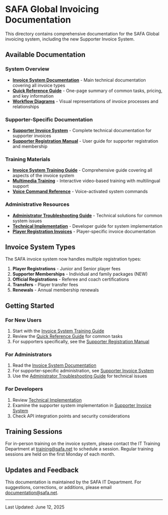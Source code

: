 # SAFA Global Invoicing Documentation

This directory contains comprehensive documentation for the SAFA Global invoicing system, including the new Supporter Invoice System.

## Available Documentation

### System Overview

- [**Invoice System Documentation**](invoice_system_documentation.md) - Main technical documentation covering all invoice types
- [**Quick Reference Guide**](invoice_quick_reference.md) - One-page summary of common tasks, pricing, and key information
- [**Workflow Diagrams**](invoice_workflow_diagrams.md) - Visual representations of invoice processes and relationships

### Supporter-Specific Documentation

- [**Supporter Invoice System**](supporter_invoice_system.md) - Complete technical documentation for supporter invoices
- [**Supporter Registration Manual**](../supporter_registration_manual.md) - User guide for supporter registration and membership

### Training Materials

- [**Invoice System Training Guide**](invoice_system_training_guide.md) - Comprehensive guide covering all aspects of the invoice system
- [**Multimedia Training**](multimedia_training_prototype.html) - Interactive video-based training with multilingual support
- [**Voice Command Reference**](voice_command_reference.md) - Voice-activated system commands

### Administrative Resources

- [**Administrator Troubleshooting Guide**](invoice_admin_troubleshooting.md) - Technical solutions for common system issues
- [**Technical Implementation**](technical_implementation.md) - Developer guide for system implementation
- [**Player Registration Invoices**](player_registration_invoices.md) - Player-specific invoice documentation

## Invoice System Types

The SAFA invoice system now handles multiple registration types:

1. **Player Registrations** - Junior and Senior player fees
2. **Supporter Memberships** - Individual and family packages (NEW)
3. **Official Registrations** - Referee and coach certifications
4. **Transfers** - Player transfer fees
5. **Renewals** - Annual membership renewals

## Getting Started

### For New Users
1. Start with the [Invoice System Training Guide](invoice_system_training_guide.md)
2. Review the [Quick Reference Guide](invoice_quick_reference.md) for common tasks
3. For supporters specifically, see the [Supporter Registration Manual](../supporter_registration_manual.md)

### For Administrators
1. Read the [Invoice System Documentation](invoice_system_documentation.md)
2. For supporter-specific administration, see [Supporter Invoice System](supporter_invoice_system.md)
3. Use the [Administrator Troubleshooting Guide](invoice_admin_troubleshooting.md) for technical issues

### For Developers
1. Review [Technical Implementation](technical_implementation.md)
2. Examine the supporter system implementation in [Supporter Invoice System](supporter_invoice_system.md)
3. Check API integration points and security considerations

## Training Sessions

For in-person training on the invoice system, please contact the IT Training Department at training@safa.net to schedule a session. Regular training sessions are held on the first Monday of each month.

## Updates and Feedback

This documentation is maintained by the SAFA IT Department. For suggestions, corrections, or additions, please email documentation@safa.net.

---

Last Updated: June 12, 2025

